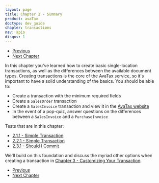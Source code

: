 ```yaml
---
layout: page
title: Chapter 2 - Summary
product: avaTax
doctype: dev_guide
chapter: transactions
nav: apis
disqus: 1
---
```

<ul class="pager">
  <li class="previous"><a href="/avatax/dev-guide/transactions/document-types/"><i class="glyphicon glyphicon-chevron-left"></i>Previous</a></li>
  <li class="next"><a href="/avatax/dev-guide/customizing-transaction/">Next Chapter<i class="glyphicon glyphicon-chevron-right"></i></a></li>
</ul>
In this chapter you've learned how to create basic single-location transactions, as well as the differences between the available document types. Creating transactions is the core of the AvaTax service, so it's important to have a solid understanding of the basics. You should be able to:
<ul class="dev-guide-list">
  <li>Create a transaction with the minimum required fields</li>
  <li>Create a <code>SalesOrder</code> transaction</li>
  <li>Create a <code>SalesInvoice</code> transaction and view it in the <a class="dev-guide-link" href="https://admin-development.avalara.net/">AvaTax website</a></li>
  <li>In the event of a pop-quiz, answer questions on the differences between a <code>SalesInvoice</code> and a <code>PurchaseInvoice</code></li>
</ul>

Tests that are in this chapter: 
<ul class="dev-guide-list">
  <li><a class="dev-guide-link" href="/avatax/dev-guide/transactions/simple-transaction/#test1">2.1.1 - Simple Transaction</a></li>
  <li><a class="dev-guide-link" href="/avatax/dev-guide/transactions/invoice-lines/#test1">2.2.1 - Simple Transaction</a></li>
  <li><a class="dev-guide-link" href="/avatax/dev-guide/transactions/should-i-commit/#test1">2.3.1 - Should I Commit</a></li>
</ul>

We'll build on this foundation and discuss the myriad other options when creating a transaction in <a class="dev-guide-link" href="/avatax/dev-guide/customizing-transaction/">Chapter 3 - Customizing Your Transaction</a>. 

<ul class="pager">
  <li class="previous"><a href="/avatax/dev-guide/transactions/document-types/"><i class="glyphicon glyphicon-chevron-left"></i>Previous</a></li>
  <li class="next"><a href="/avatax/dev-guide/customizing-transaction/">Next Chapter<i class="glyphicon glyphicon-chevron-right"></i></a></li>
</ul>